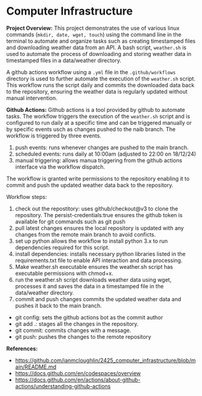 

#  Computer Infrastructure 


**Project Overview:**
This project demonstrates the use of various linux commands (`mkdir, date, wget, touch`) using the command line in the terminal to automate and organize tasks such as creating timestamped files and downloading weather data from an API. A bash script, `weather.sh` is used to automate the process of downloading and storing weather data in timestamped files in a data/weather directory. 

A github actions workflow using a `.yml` file in the `.github/workflows` directory is used to  further automate the execution of the `weather.sh` script. This workflow runs the script daily and commits the downloaded data back to the repository, ensuring the weather data is regularly updated without manual intervention. 

**Github Actions:**
Github actions is a tool provided by github to automate tasks. 
The workflow triggers the execution of the `weather.sh` script and is configured to run daily at a specific time and can be triggered manually or by specific events usch as changes pushed to the naib branch. The workflow is triggered by three events. 
1. push events: runs whenever changes are pushed to the main branch.
2. scheduled events: runs daily at 10:00am (adjusted to 22:00 on 18/12/24)
3. manual triggering: allows manua triggering from the github actions interface via the workflow dispatch. 

The workflow is granted write permissions to the repository enabling it to commit and push the updated weather data back to the repository. 

Workflow steps: 
1. check out the repostitory: uses github/checkout@v3 to clone the repository. The persist-credentials:true ensures the github token is available for git commands such as git push
2.  pull latest changes ensures the local repository is updated with any changes from the remote main branch to avoid conficts. 
3.  set up python allows the workflow to install python 3.x to run dependencies required for this script. 
4. install dependencies: installs necessary python libraries listed in the requirements.txt file to enable API interaction and data processing. 
5. Make weather.sh executable ensures the weather.sh script has executable permissions with chmod+x.
6. run the weather.sh script downloads weather data using wget, processes it and saves the data in a timestamped file in the data/weather directory. 
7. commit and push changes commits the updated weather data and pushes it back to the main branch. 
- git config: sets the github actions bot as the commit author
- git add .: stages all the changes in the repository. 
- git commit: commits changes with a message.
- git push: pushes the changes to the remote repository





**References:**

- https://github.com/ianmcloughlin/2425_computer_infrastructure/blob/main/README.md 
- https://docs.github.com/en/codespaces/overview
- https://docs.github.com/en/actions/about-github-actions/understanding-github-actions
